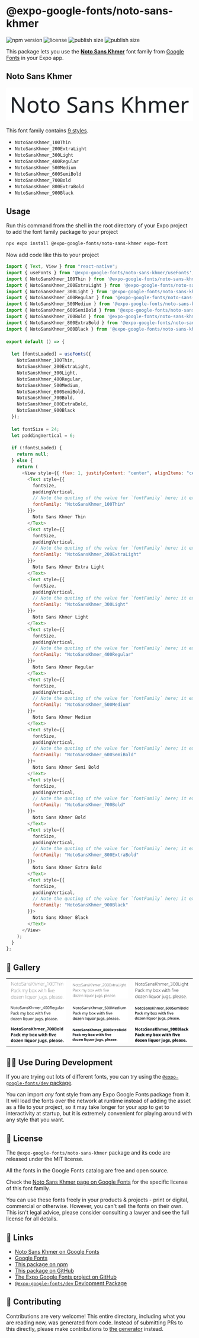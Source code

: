 # @expo-google-fonts/noto-sans-khmer

![npm version](https://flat.badgen.net/npm/v/@expo-google-fonts/noto-sans-khmer)
![license](https://flat.badgen.net/github/license/expo/google-fonts)
![publish size](https://flat.badgen.net/packagephobia/install/@expo-google-fonts/noto-sans-khmer)
![publish size](https://flat.badgen.net/packagephobia/publish/@expo-google-fonts/noto-sans-khmer)

This package lets you use the [**Noto Sans Khmer**](https://fonts.google.com/specimen/Noto+Sans+Khmer) font family from [Google Fonts](https://fonts.google.com/) in your Expo app.

## Noto Sans Khmer

![Noto Sans Khmer](./font-family.png)

This font family contains [9 styles](#-gallery).

- `NotoSansKhmer_100Thin`
- `NotoSansKhmer_200ExtraLight`
- `NotoSansKhmer_300Light`
- `NotoSansKhmer_400Regular`
- `NotoSansKhmer_500Medium`
- `NotoSansKhmer_600SemiBold`
- `NotoSansKhmer_700Bold`
- `NotoSansKhmer_800ExtraBold`
- `NotoSansKhmer_900Black`

## Usage

Run this command from the shell in the root directory of your Expo project to add the font family package to your project

```sh
npx expo install @expo-google-fonts/noto-sans-khmer expo-font
```

Now add code like this to your project

```js
import { Text, View } from "react-native";
import { useFonts } from '@expo-google-fonts/noto-sans-khmer/useFonts';
import { NotoSansKhmer_100Thin } from '@expo-google-fonts/noto-sans-khmer/100Thin';
import { NotoSansKhmer_200ExtraLight } from '@expo-google-fonts/noto-sans-khmer/200ExtraLight';
import { NotoSansKhmer_300Light } from '@expo-google-fonts/noto-sans-khmer/300Light';
import { NotoSansKhmer_400Regular } from '@expo-google-fonts/noto-sans-khmer/400Regular';
import { NotoSansKhmer_500Medium } from '@expo-google-fonts/noto-sans-khmer/500Medium';
import { NotoSansKhmer_600SemiBold } from '@expo-google-fonts/noto-sans-khmer/600SemiBold';
import { NotoSansKhmer_700Bold } from '@expo-google-fonts/noto-sans-khmer/700Bold';
import { NotoSansKhmer_800ExtraBold } from '@expo-google-fonts/noto-sans-khmer/800ExtraBold';
import { NotoSansKhmer_900Black } from '@expo-google-fonts/noto-sans-khmer/900Black';

export default () => {

  let [fontsLoaded] = useFonts({
    NotoSansKhmer_100Thin, 
    NotoSansKhmer_200ExtraLight, 
    NotoSansKhmer_300Light, 
    NotoSansKhmer_400Regular, 
    NotoSansKhmer_500Medium, 
    NotoSansKhmer_600SemiBold, 
    NotoSansKhmer_700Bold, 
    NotoSansKhmer_800ExtraBold, 
    NotoSansKhmer_900Black
  });

  let fontSize = 24;
  let paddingVertical = 6;

  if (!fontsLoaded) {
    return null;
  } else {
    return (
      <View style={{ flex: 1, justifyContent: "center", alignItems: "center" }}>
        <Text style={{
          fontSize,
          paddingVertical,
          // Note the quoting of the value for `fontFamily` here; it expects a string!
          fontFamily: "NotoSansKhmer_100Thin"
        }}>
          Noto Sans Khmer Thin
        </Text>
        <Text style={{
          fontSize,
          paddingVertical,
          // Note the quoting of the value for `fontFamily` here; it expects a string!
          fontFamily: "NotoSansKhmer_200ExtraLight"
        }}>
          Noto Sans Khmer Extra Light
        </Text>
        <Text style={{
          fontSize,
          paddingVertical,
          // Note the quoting of the value for `fontFamily` here; it expects a string!
          fontFamily: "NotoSansKhmer_300Light"
        }}>
          Noto Sans Khmer Light
        </Text>
        <Text style={{
          fontSize,
          paddingVertical,
          // Note the quoting of the value for `fontFamily` here; it expects a string!
          fontFamily: "NotoSansKhmer_400Regular"
        }}>
          Noto Sans Khmer Regular
        </Text>
        <Text style={{
          fontSize,
          paddingVertical,
          // Note the quoting of the value for `fontFamily` here; it expects a string!
          fontFamily: "NotoSansKhmer_500Medium"
        }}>
          Noto Sans Khmer Medium
        </Text>
        <Text style={{
          fontSize,
          paddingVertical,
          // Note the quoting of the value for `fontFamily` here; it expects a string!
          fontFamily: "NotoSansKhmer_600SemiBold"
        }}>
          Noto Sans Khmer Semi Bold
        </Text>
        <Text style={{
          fontSize,
          paddingVertical,
          // Note the quoting of the value for `fontFamily` here; it expects a string!
          fontFamily: "NotoSansKhmer_700Bold"
        }}>
          Noto Sans Khmer Bold
        </Text>
        <Text style={{
          fontSize,
          paddingVertical,
          // Note the quoting of the value for `fontFamily` here; it expects a string!
          fontFamily: "NotoSansKhmer_800ExtraBold"
        }}>
          Noto Sans Khmer Extra Bold
        </Text>
        <Text style={{
          fontSize,
          paddingVertical,
          // Note the quoting of the value for `fontFamily` here; it expects a string!
          fontFamily: "NotoSansKhmer_900Black"
        }}>
          Noto Sans Khmer Black
        </Text>
      </View>
    );
  }
};
```

## 🔡 Gallery


||||
|-|-|-|
|![NotoSansKhmer_100Thin](./100Thin/NotoSansKhmer_100Thin.ttf.png)|![NotoSansKhmer_200ExtraLight](./200ExtraLight/NotoSansKhmer_200ExtraLight.ttf.png)|![NotoSansKhmer_300Light](./300Light/NotoSansKhmer_300Light.ttf.png)||
|![NotoSansKhmer_400Regular](./400Regular/NotoSansKhmer_400Regular.ttf.png)|![NotoSansKhmer_500Medium](./500Medium/NotoSansKhmer_500Medium.ttf.png)|![NotoSansKhmer_600SemiBold](./600SemiBold/NotoSansKhmer_600SemiBold.ttf.png)||
|![NotoSansKhmer_700Bold](./700Bold/NotoSansKhmer_700Bold.ttf.png)|![NotoSansKhmer_800ExtraBold](./800ExtraBold/NotoSansKhmer_800ExtraBold.ttf.png)|![NotoSansKhmer_900Black](./900Black/NotoSansKhmer_900Black.ttf.png)||


## 👩‍💻 Use During Development

If you are trying out lots of different fonts, you can try using the [`@expo-google-fonts/dev` package](https://github.com/expo/google-fonts/tree/master/font-packages/dev#readme).

You can import _any_ font style from any Expo Google Fonts package from it. It will load the fonts over the network at runtime instead of adding the asset as a file to your project, so it may take longer for your app to get to interactivity at startup, but it is extremely convenient for playing around with any style that you want.


## 📖 License

The `@expo-google-fonts/noto-sans-khmer` package and its code are released under the MIT license.

All the fonts in the Google Fonts catalog are free and open source.

Check the [Noto Sans Khmer page on Google Fonts](https://fonts.google.com/specimen/Noto+Sans+Khmer) for the specific license of this font family.

You can use these fonts freely in your products & projects - print or digital, commercial or otherwise. However, you can't sell the fonts on their own. This isn't legal advice, please consider consulting a lawyer and see the full license for all details.

## 🔗 Links

- [Noto Sans Khmer on Google Fonts](https://fonts.google.com/specimen/Noto+Sans+Khmer)
- [Google Fonts](https://fonts.google.com/)
- [This package on npm](https://www.npmjs.com/package/@expo-google-fonts/noto-sans-khmer)
- [This package on GitHub](https://github.com/expo/google-fonts/tree/master/font-packages/noto-sans-khmer)
- [The Expo Google Fonts project on GitHub](https://github.com/expo/google-fonts)
- [`@expo-google-fonts/dev` Devlopment Package](https://github.com/expo/google-fonts/tree/master/font-packages/dev)

## 🤝 Contributing

Contributions are very welcome! This entire directory, including what you are reading now, was generated from code. Instead of submitting PRs to this directly, please make contributions to [the generator](https://github.com/expo/google-fonts/tree/master/packages/generator) instead.
